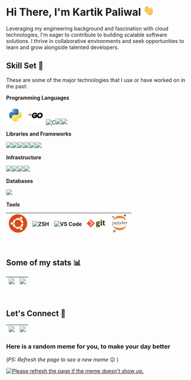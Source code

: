 <h1>Hi There, I'm Kartik Paliwal <img  src="https://raw.githubusercontent.com/ABSphreak/ABSphreak/master/gifs/Hi.gif" width="30px"></h1>

Leveraging my engineering background and fascination with cloud technologies, I'm eager to contribute to building scalable software solutions.
I thrive in collaborative environments and seek opportunities to learn and grow alongside talented developers.

## Skill Set :muscle:

These are some of the major technologies that I use or have worked on in the past:

**Programming Languages**

<img title="Python" alt="Python" width="50px" src="https://raw.githubusercontent.com/github/explore/master/topics/python/python.png" /> <img title="Go" alt="Go" width="50px" src="https://raw.githubusercontent.com/github/explore/main/topics/go/go.png"> <img title="C" alt="C" width="50px" src="https://cdn-icons-png.flaticon.com/128/6132/6132222.png"><img src ="https://img.icons8.com/?size=48&id=9MJf0ngDwS8z&format=png"><img width="50px" src="https://encrypted-tbn0.gstatic.com/images?q=tbn:ANd9GcRTBwhXdDV2vkELpDc5FWCDY97Dv2Zhjkn9zg&s">

**Libraries and Frameworks**


<img width="50px" src ="https://encrypted-tbn0.gstatic.com/images?q=tbn:ANd9GcRsgbzUuAfmCXSjLUkPNBR1YkDiONbBsCezrw&s"><img width="50px" src ="https://miro.medium.com/v2/resize:fit:376/1*fIunQUuFSk4nQgJG4wUO-g.png"><img width="50px" src ="https://img.icons8.com/?size=160&id=TLI9oiMzpREF&format=png"><img width="50px" src ="https://img.icons8.com/?size=96&id=39292&format=png"><img width="50px" src ="https://img.icons8.com/?size=48&id=Ei4ZhVQvIMHE&format=png"><img width="50px" src ="https://img.icons8.com/?size=48&id=9uVrNMu3Zx1K&format=png">

**Infrastructure**

<img width="50px" src ="https://img.icons8.com/?size=48&id=cvzmaEA4kC0o&format=png"><img width="50px" src ="https://img.icons8.com/?size=48&id=cdYUlRaag9G9&format=png"><img src ="https://img.icons8.com/color/48/000000/amazon-web-services.png"><img src ="https://img.icons8.com/?size=48&id=f8puwbhs0kUR&format=png">

**Databases**

<img width="50px" src ="https://img.icons8.com/?size=160&id=JRnxU7ZWP4mi&format=png">

**Tools**

<img title="Ubuntu" alt="Ubuntu" width="50px" src="https://raw.githubusercontent.com/github/explore/master/topics/ubuntu/ubuntu.png">|<img title="ZSH" alt="ZSH" width="50px" src="https://s3.amazonaws.com/ohmyzsh/oh-my-zsh-logo.png">|<img title="VS Code" alt="VS Code" width="50px" src="https://img.icons8.com/fluent/48/000000/visual-studio-code-2019.png">|<img title="git" alt="git" width="50px" src="https://raw.githubusercontent.com/github/explore/master/topics/git/git.png">|<img title="" alt="Jupyter" width="50px" src="https://raw.githubusercontent.com/github/explore/master/topics/jupyter-notebook/jupyter-notebook.png">
|--|--|--|--|--|
<br>

## Some of my stats :bar_chart:

<img src="https://github-readme-stats.vercel.app/api?username=techytushar&show_icons=true&theme=radical&include_all_commits=true">|<a href="https://stackoverflow.com/users/story/5679285"><img src="https://github-readme-stackoverflow.vercel.app/?userID=5679285&theme=dark" height="250"></a>
|--|--|

<br>

## Let's Connect :handshake:

<a href="https://www.linkedin.com/in/tusharmit/"><img src="https://cdn2.iconfinder.com/data/icons/social-media-2285/512/1_Linkedin_unofficial_colored_svg-128.png" width="40"></a>|<a href="https://www.kaggle.com/techytushar/"><img src="https://www.vectorlogo.zone/logos/kaggle/kaggle-icon.svg" width="40"></a>
|--|--|

### Here is a random meme for you, to make your day better
(*PS: Refresh the page to see a new meme* :wink: )

<a href="https://github.com/techytushar/random-memer"><img src='https://web-production-4cea.up.railway.app/' title="Meme" alt="Please refresh the page if the meme doesn't show up." height="400"></a>
